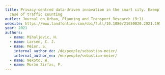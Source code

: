 ```yaml
---
title: Privacy-centred data-driven innovation in the smart city. Exemplary use
  case of traffic counting
outlet: Journal on Urban, Planning and Transport Research (9:1)
website: https://www.tandfonline.com/doi/full/10.1080/21650020.2021.1950044
year: 2021
authors:
  - name: Mihaljevic, H.
  - name: Larsen, C. J.
  - name: Meier, S.
    internal_author_de: /de/people/sebastian-meier/
    internal_author_en: /en/people/sebastian-meier/
  - name: Nekoto, W.
  - name: Morón Zirfas, F.
---
```

